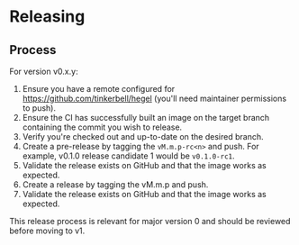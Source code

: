 # Releasing

## Process

For version v0.x.y:

1. Ensure you have a remote configured for https://github.com/tinkerbell/hegel (you'll need 
maintainer permissions to push).
1. Ensure the CI has successfully built an image on the target branch containing the commit you wish
to release.
1. Verify you're checked out and up-to-date on the desired branch. 
1. Create a pre-release by tagging the `vM.m.p-rc<n>` and push. For example, v0.1.0 release 
candidate 1 would be `v0.1.0-rc1`.
1. Validate the release exists on GitHub and that the image works as expected.
1. Create a release by tagging the vM.m.p and push.
1. Validate the release exists on GitHub and that the image works as expected.

This release process is relevant for major version 0 and should be reviewed before moving to v1.

